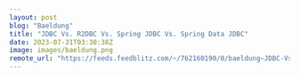 ```yaml
---
layout: post
blog: "Baeldung"
title: "JDBC Vs. R2DBC Vs. Spring JDBC Vs. Spring Data JDBC"
date: 2023-07-31T03:30:38Z
image: images/baeldung.png
remote_url: "https://feeds.feedblitz.com/~/762160190/0/baeldung~JDBC-Vs-RDBC-Vs-Spring-JDBC-Vs-Spring-Data-JDBC"
---
```

